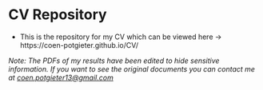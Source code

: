 <h1>CV Repository</h1>
<ul>
  <li>
    This is the repository for my CV which can be viewed here -> https://coen-potgieter.github.io/CV/
  </li>
  
</ul>
<em>Note: The PDFs of my results have been edited to hide sensitive information. If you want to see the original documents you can contact me at <a href="mailto:coen.potgieter13@email.com">coen.potgieter13@gmail.com</a></em>
